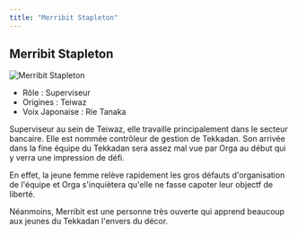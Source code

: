 ```yaml
---
title: "Merribit Stapleton"
---
```


Merribit Stapleton
------------------


![Merribit Stapleton](/images/stories/saga/g-tekketsu/persos/merribit-stapleton.png)


* Rôle : Superviseur
* Origines : Teiwaz
* Voix Japonaise : Rie Tanaka


Superviseur au sein de Teiwaz, elle travaille principalement dans le secteur bancaire. Elle est nommée contrôleur de gestion de Tekkadan. Son arrivée dans la fine équipe du Tekkadan sera assez mal vue par Orga au début qui y verra une impression de défi. 


En effet, la jeune femme relève rapidement les gros défauts d'organisation de l'équipe et Orga s'inquiètera qu'elle ne fasse capoter leur objectf de liberté. 


Néanmoins, Merribit est une personne très ouverte qui apprend beaucoup aux jeunes du Tekkadan l'envers du décor. 

